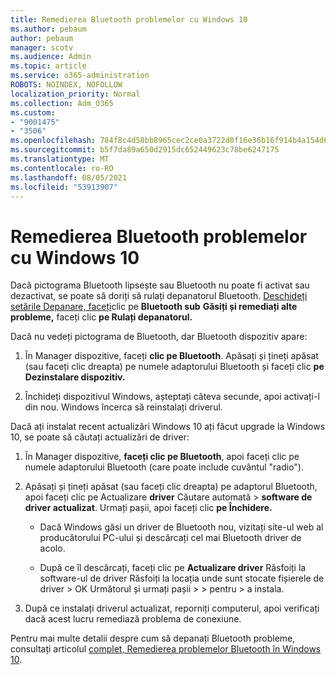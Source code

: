 ```yaml
---
title: Remedierea Bluetooth problemelor cu Windows 10
ms.author: pebaum
author: pebaum
manager: scotv
ms.audience: Admin
ms.topic: article
ms.service: o365-administration
ROBOTS: NOINDEX, NOFOLLOW
localization_priority: Normal
ms.collection: Adm_O365
ms.custom:
- "9001475"
- "3506"
ms.openlocfilehash: 784f8c4d58bb8965cec2ce0a3722d0f16e36b16f914b4a154d6f6da58af9dc28
ms.sourcegitcommit: b5f7da89a650d2915dc652449623c78be6247175
ms.translationtype: MT
ms.contentlocale: ro-RO
ms.lasthandoff: 08/05/2021
ms.locfileid: "53913907"
---
```

# <a name="fix-bluetooth-problems-in-windows-10"></a>Remedierea Bluetooth problemelor cu Windows 10

Dacă pictograma Bluetooth lipsește sau Bluetooth nu poate fi activat sau dezactivat, se poate să doriți să rulați depanatorul Bluetooth. [Deschideți setările Depanare, faceți](ms-settings:troubleshoot)clic pe **Bluetooth sub** **Găsiți și remediați alte probleme,** faceți clic **pe Rulați depanatorul.**

Dacă nu vedeți pictograma de Bluetooth, dar Bluetooth dispozitiv apare:

1. În Manager dispozitive, faceți **clic pe Bluetooth**. Apăsați și țineți apăsat (sau faceți clic dreapta) pe numele adaptorului Bluetooth și faceți clic **pe Dezinstalare dispozitiv.**

2. Închideți dispozitivul Windows, așteptați câteva secunde, apoi activați-l din nou. Windows încerca să reinstalați driverul.

Dacă ați instalat recent actualizări Windows 10 ați făcut upgrade la Windows 10, se poate să căutați actualizări de driver:

1. În Manager dispozitive, **faceți clic pe Bluetooth**, apoi faceți clic pe numele adaptorului Bluetooth (care poate include cuvântul "radio").

2. Apăsați și țineți apăsat (sau faceți clic dreapta) pe adaptorul Bluetooth, apoi faceți clic pe Actualizare **driver** Căutare automată  >  **software de driver actualizat**. Urmați pașii, apoi faceți clic **pe Închidere.**

      - Dacă Windows găsi un driver de Bluetooth nou, vizitați site-ul web al producătorului PC-ului și descărcați cel mai Bluetooth driver de acolo.

    - După ce îl descărcați, faceți clic pe **Actualizare driver** Răsfoiți la software-ul de driver Răsfoiți la locația unde sunt stocate fișierele de driver > OK Următorul și urmați pașii  >    >   pentru   >  a instala.

3. După ce instalați driverul actualizat, reporniți computerul, apoi verificați dacă acest lucru remediază problema de conexiune.

Pentru mai multe detalii despre cum să depanați Bluetooth probleme, consultați articolul [complet, Remedierea problemelor Bluetooth în Windows 10](https://support.microsoft.com/help/14169/windows-10-fix-bluetooth-problems).
